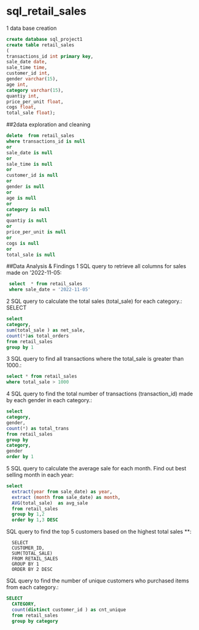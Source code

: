# sql_retail_sales




1 data base creation

```sql 
create database sql_project1
create table retail_sales
(  
transactions_id int primary key,
sale_date date,
sale_time time,
customer_id int,
gender varchar(15),
age	int,
category varchar(15),
quantiy int, 
price_per_unit float,
cogs float,
total_sale float);
```

##2data exploration and cleaning

```sql
delete  from retail_sales
where transactions_id is null
or
sale_date is null
or 
sale_time is null
or
customer_id is null
or 
gender is null
or
age is null
or
category is null
or
quantiy is null
or
price_per_unit is null
or
cogs is null
or 
total_sale is null
```
##Data Analysis & Findings
1 SQL query to retrieve all columns for sales made on '2022-11-05:
 
```sql
 select  * from retail_sales 
 where sale_date = '2022-11-05'
```
2 SQL query to calculate the total sales (total_sale) for each category.:
SELECT 
``` sql
select 
category,
sum(total_sale ) as net_sale,
count(*)as total_orders
from retail_sales
group by 1
```
3 SQL query to find all transactions where the total_sale is greater than 1000.:
```sql
select * from retail_sales
where total_sale > 1000
```
4 SQL query to find the total number of transactions (transaction_id) made by each gender in each category.:
```sql
select 
category,
gender,
count(*) as total_trans
from retail_sales
group by
category,
gender
order by 1
```
5  SQL query to calculate the average sale for each month. Find out best selling month in each year:

```sql
select 
  extract(year from sale_date) as year,
  extract (month from sale_date) as month,
  AVG(total_sale)  as avg_sale
  from retail_sales
  group by 1,2
  order by 1,3 DESC
```
SQL query to find the top 5 customers based on the highest total sales **:
```
  SELECT
  CUSTOMER_ID,
  SUM(TOTAL_SALE) 
  FROM RETAIL_SALES
  GROUP BY 1 
  ORDER BY 2 DESC
```
SQL query to find the number of unique customers who purchased items from each category.:
```sql
SELECT  
  CATEGORY,
  count(distinct customer_id ) as cnt_unique
  from retail_sales
  group by category
```



